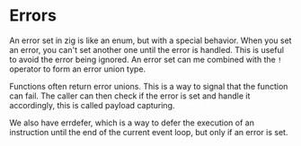 # Errors

An error set in zig is like an enum, but with a special behavior. When you set an error, you can't set another one until the error is handled. This is useful to avoid the error being ignored. An error set can me combined with the `!` operator to form an error union type. 

Functions often return error unions. This is a way to signal that the function can fail. The caller can then check if the error is set and handle it accordingly, this is called payload capturing. 

We also have errdefer, which is a way to defer the execution of an instruction until the end of the current event loop, but only if an error is set. 



